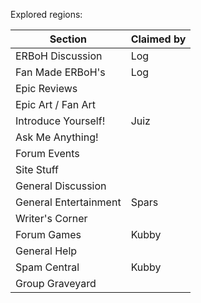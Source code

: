 Explored regions:


| Section               | Claimed by |
| --------------------- | ---------- |
| ERBoH Discussion      | Log        |
| Fan Made ERBoH's      | Log        |
| Epic Reviews          |            |
| Epic Art / Fan Art    |            |
| Introduce Yourself!   | Juiz       |
| Ask Me Anything!      |            |
| Forum Events          |            |
| Site Stuff            |            |
| General Discussion    |            |
| General Entertainment | Spars      |
| Writer's Corner       |            |
| Forum Games           | Kubby      |
| General Help          |            |
| Spam Central          | Kubby      |
| Group Graveyard       |            |

